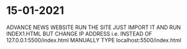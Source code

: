 # 15-01-2021
ADVANCE NEWS WEBSITE
RUN THE SITE JUST IMPORT IT AND RUN INDEX1.HTML BUT CHANGE IP ADDRESS i.e. INSTEAD OF 127.0.0.1:5500/index.html MANUALLY TYPE localhost:5500/index.html
